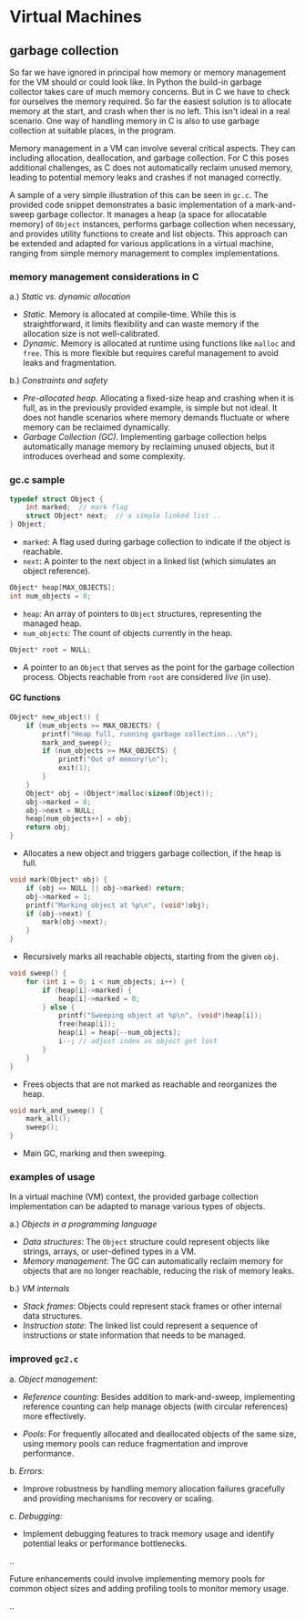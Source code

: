 # Virtual Machines

## garbage collection

So far we have ignored in principal how memory or memory management
for the VM should or could look like. In Python the build-in
garbage collector takes care of much memory concerns. But in C
we have to check for ourselves the memory required. So far
the easiest solution is to allocate memory at the start, and
crash when ther is no left. This isn't ideal in a real scenario.
One way of handling memory in C is also to use garbage collection
at suitable places, in the program.

Memory management in a VM can involve several critical aspects.
They can including allocation, deallocation, and garbage collection.
For C this poses additional challenges, as C
does not automatically reclaim unused memory, leading to
potential memory leaks and crashes if not managed correctly.

A sample of a very simple illustration of this can be seen in
`gc.c`. The provided code snippet demonstrates a basic implementation
of a mark-and-sweep garbage collector. It manages a heap (a space
for allocatable memory) of `Object` instances, performs garbage
collection when necessary, and provides utility functions to
create and list objects. This approach can be extended and
adapted for various applications in a virtual machine, ranging
from simple memory management to complex implementations.


### memory management considerations in C

a.) *Static vs. dynamic allocation*
   - *Static*. Memory is allocated at compile-time. While this
   is straightforward, it limits flexibility and can waste memory
   if the allocation size is not well-calibrated.
   - *Dynamic*. Memory is allocated at runtime using functions
   like `malloc` and `free`. This is more flexible but requires
   careful management to avoid leaks and fragmentation.

b.) *Constraints and safety*
   - *Pre-allocated heap*. Allocating a fixed-size heap and crashing
   when it is full, as in the previously provided example, is simple
   but not ideal. It does not handle scenarios where memory demands
   fluctuate or where memory can be reclaimed dynamically.
   - *Garbage Collection (GC)*. Implementing garbage collection helps
   automatically manage memory by reclaiming unused objects, but it
   introduces overhead and some complexity.


### gc.c sample


   ```c
   typedef struct Object {
       int marked;  // mark flag
       struct Object* next;  // a simple linked list ..
   } Object;
   ```
   - `marked`: A flag used during garbage collection to
     indicate if the object is reachable.
   - `next`: A pointer to the next object in a linked list
     (which simulates an object reference).


   ```c
   Object* heap[MAX_OBJECTS];
   int num_objects = 0;
   ```
   - `heap`: An array of pointers to `Object` structures,
      representing the managed heap.
   - `num_objects`: The count of objects currently in the heap.


   ```c
   Object* root = NULL;
   ```
   - A pointer to an `Object` that serves as the point for
   the garbage collection process. Objects reachable from
   `root` are considered *live* (in use).


#### GC functions

   ```c
   Object* new_object() {
       if (num_objects >= MAX_OBJECTS) {
           printf("Heap full, running garbage collection...\n");
           mark_and_sweep();
           if (num_objects >= MAX_OBJECTS) {
               printf("Out of memory!\n");
               exit(1);
           }
       }
       Object* obj = (Object*)malloc(sizeof(Object));
       obj->marked = 0;
       obj->next = NULL;
       heap[num_objects++] = obj;
       return obj;
   }
   ```
   - Allocates a new object and triggers garbage
     collection, if the heap is full.

   ```c
   void mark(Object* obj) {
       if (obj == NULL || obj->marked) return;
       obj->marked = 1;
       printf("Marking object at %p\n", (void*)obj);
       if (obj->next) {
           mark(obj->next);
       }
   }
   ```
   - Recursively marks all reachable objects,
     starting from the given `obj`.

   ```c
   void sweep() {
       for (int i = 0; i < num_objects; i++) {
           if (heap[i]->marked) {
               heap[i]->marked = 0;
           } else {
               printf("Sweeping object at %p\n", (void*)heap[i]);
               free(heap[i]);
               heap[i] = heap[--num_objects];
               i--; // adjust index as object get lost
           }
       }
   }
   ```
   - Frees objects that are not marked as reachable
     and reorganizes the heap.

   ```c
   void mark_and_sweep() {
       mark_all();
       sweep();
   }
   ```
   - Main GC, marking and then sweeping.



### examples of usage

In a virtual machine (VM) context, the provided garbage collection
implementation can be adapted to manage various types of objects.

a.) *Objects in a programming language*
   - *Data structures*: The `Object` structure could represent objects
   like strings, arrays, or user-defined types in a VM.
   - *Memory management*: The GC can automatically reclaim memory for
   objects that are no longer reachable, reducing the risk of memory leaks.

b.) *VM internals*
   - *Stack frames*: Objects could represent stack frames or other
   internal data structures.
   - *Instruction state*: The linked list could represent a sequence
   of instructions or state information that needs to be managed.



### improved `gc2.c`

a. *Object management:*
   - *Reference counting*: Besides addition to mark-and-sweep,
   implementing reference counting can help manage objects (with
   circular references) more effectively.

   - *Pools*: For frequently allocated and deallocated
   objects of the same size, using memory pools can reduce
   fragmentation and improve performance.

b. *Errors:*
   - Improve robustness by handling memory allocation failures
   gracefully and providing mechanisms for recovery or scaling.

c. *Debugging:*
   - Implement debugging features to track memory usage and
   identify potential leaks or performance bottlenecks.



..

Future enhancements could involve implementing memory
pools for common object sizes and adding profiling
tools to monitor memory usage.


..
